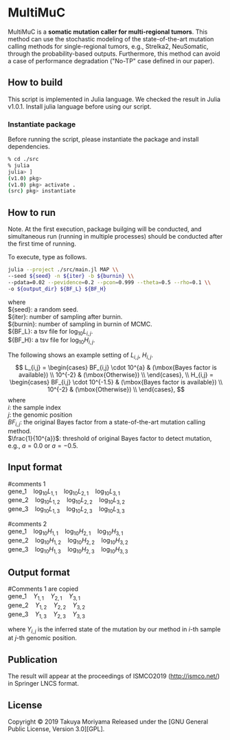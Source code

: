 MultiMuC
======================
MultiMuC is a **somatic mutation caller for multi-regional tumors**.
This method can use the stochastic modeling of the state-of-the-art mutation calling methods for single-regional tumors, e.g., Strelka2, NeuSomatic, through the probability-based outputs.
Furthermore, this method can avoid a case of performance degradation ("No-TP" case defined in our paper).

How to build
----------
This script is implemented in Julia language. We checked the result in Julia v1.0.1.
Install julia language before using our script.

### Instantiate package ###
Before running the script, please instantiate the package and install dependencies.
```sh
% cd ./src
% julia
julia> ]
(v1.0) pkg>
(v1.0) pkg> activate .
(src) pkg> instantiate
```

How to run
----------
Note. At the first execution, package builging will be conducted, and simultaneous run (running in multiple processes) should be conducted after the first time of running.

To execute, type as follows.
```sh
julia --project ./src/main.jl MAP \\
--seed ${seed} -n ${iter} -b ${burnin} \\
--pdata=0.02 --pevidence=0.2 --pcon=0.999 --theta=0.5 --rho=0.1 \\
-o ${output_dir} ${BF_L} ${BF_H}
```

where  
\${seed}: a random seed.  
\${iter}: number of sampling after burnin.  
\${burnin}: number of sampling in burnin of MCMC.  
\${BF_L}: a tsv file for $\log_{10}L_{i,j}$.  
\${BF_H}: a tsv file for $\log_{10}H_{i,j}$.  

The following shows an example setting of $L_{i,j}$, $H_{i,j}$.
$$
L_{i,j} = \begin{cases}
  BF_{i,j} \cdot 10^{a} & (\mbox{Bayes factor is available}) \\
  10^{-2}               & (\mbox{Otherwise}) \\
\end{cases}, \\
H_{i,j} = \begin{cases}
  BF_{i,j} \cdot 10^{-1.5} & (\mbox{Bayes factor is available}) \\
  10^{-2}               & (\mbox{Otherwise}) \\
\end{cases},
$$
where  
$i$: the sample index  
$j$: the genomic position  
$BF_{i,j}$: the original Bayes factor from a state-of-the-art mutation calling method.  
$\frac{1}{10^{a}}$: threshold of original Bayes factor to detect mutation, e.g., $a=0.0$ or $a=-0.5$.


Input format
----------
\#comments 1  
gene_1 &nbsp;&nbsp; $\log_{10}L_{1,1}$ &nbsp;&nbsp; $\log_{10}L_{2,1}$ &nbsp;&nbsp; $\log_{10}L_{3,1}$  
gene_2 &nbsp;&nbsp; $\log_{10}L_{1,2}$ &nbsp;&nbsp; $\log_{10}L_{2,2}$ &nbsp;&nbsp; $\log_{10}L_{3,2}$  
gene_3 &nbsp;&nbsp; $\log_{10}L_{1,3}$ &nbsp;&nbsp; $\log_{10}L_{2,3}$ &nbsp;&nbsp; $\log_{10}L_{3,3}$  

\#comments 2  
gene_1 &nbsp;&nbsp; $\log_{10}H_{1,1}$ &nbsp;&nbsp; $\log_{10}H_{2,1}$ &nbsp;&nbsp; $\log_{10}H_{3,1}$  
gene_2 &nbsp;&nbsp; $\log_{10}H_{1,2}$ &nbsp;&nbsp; $\log_{10}H_{2,2}$ &nbsp;&nbsp; $\log_{10}H_{3,2}$  
gene_3 &nbsp;&nbsp; $\log_{10}H_{1,3}$ &nbsp;&nbsp; $\log_{10}H_{2,3}$ &nbsp;&nbsp; $\log_{10}H_{3,3}$  

Output format
----------
\#Comments 1 are copied  
gene_1 &nbsp;&nbsp; $Y_{1,1}$ &nbsp;&nbsp; $Y_{2,1}$ &nbsp;&nbsp; $Y_{3,1}$  
gene_2 &nbsp;&nbsp; $Y_{1,2}$ &nbsp;&nbsp; $Y_{2,2}$ &nbsp;&nbsp; $Y_{3,2}$  
gene_3 &nbsp;&nbsp; $Y_{1,3}$ &nbsp;&nbsp; $Y_{2,3}$ &nbsp;&nbsp; $Y_{3,3}$  
<!-- \#Muts/sampleID 1 2 3   -->

where $Y_{i,j}$ is the inferred state of the mutation by our method in $i$-th sample at $j$-th genomic position.

Publication
----------
The result will appear at the proceedings of ISMCO2019 (http://ismco.net/) in Springer LNCS format.

License
----------
Copyright &copy; 2019 Takuya Moriyama
Released under the [GNU General Public License, Version 3.0][GPL].
